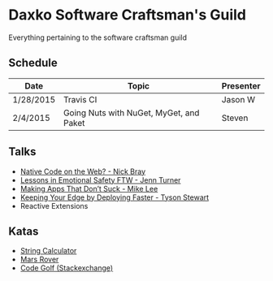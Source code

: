 Daxko Software Craftsman's Guild
=====

Everything pertaining to the software craftsman guild

## Schedule

| Date       | Topic                     | Presenter |
| ---------- | ------------------------- | --------- |
| 1/28/2015  | Travis CI | Jason W |
| 2/4/2015   | Going Nuts with NuGet, MyGet, and Paket | Steven |

## Talks

* [Native Code on the Web? - Nick Bray](http://www.youtube.com/watch?v=-xNZYr40QOk)
* [Lessons in Emotional Safety FTW - Jenn Turner](http://www.youtube.com/watch?v=0_mgp_VWIe0)
* [Making Apps That Don’t Suck - Mike Lee](http://www.infoq.com/presentations/Making-Apps-That-Dont-Suck)
* [Keeping Your Edge by Deploying Faster - Tyson Stewart](https://www.youtube.com/watch?v=G4HaewmJlZc)
* Reactive Extensions

## Katas

* [String Calculator](http://osherove.com/tdd-kata-1/)
* [Mars Rover](http://dallashackclub.com/rover)
* [Code Golf (Stackexchange)](http://codegolf.stackexchange.com/)
